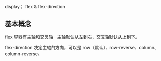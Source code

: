 display； flex & flex-direction

## 基本概念
flex 容器有主轴和交叉轴，主轴默认从左到右，交叉轴默认从上到下。

flex-direction 决定主轴的方向，可以是 row（默认）、row-reverse、column、column-reverse。

## 